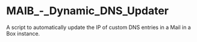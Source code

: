 # MAIB_-_Dynamic_DNS_Updater
A script to automatically update the IP of custom DNS entries in a Mail in a Box instance.
